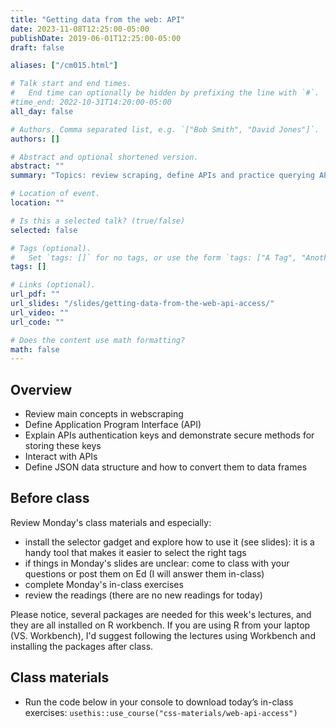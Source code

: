 ```yaml
---
title: "Getting data from the web: API"
date: 2023-11-08T12:25:00-05:00
publishDate: 2019-06-01T12:25:00-05:00
draft: false

aliases: ["/cm015.html"]

# Talk start and end times.
#   End time can optionally be hidden by prefixing the line with `#`.
#time_end: 2022-10-31T14:20:00-05:00
all_day: false

# Authors. Comma separated list, e.g. `["Bob Smith", "David Jones"]`.
authors: []

# Abstract and optional shortened version.
abstract: ""
summary: "Topics: review scraping, define APIs and practice querying APIs."

# Location of event.
location: ""

# Is this a selected talk? (true/false)
selected: false

# Tags (optional).
#   Set `tags: []` for no tags, or use the form `tags: ["A Tag", "Another Tag"]` for one or more tags.
tags: []

# Links (optional).
url_pdf: ""
url_slides: "/slides/getting-data-from-the-web-api-access/"
url_video: ""
url_code: ""

# Does the content use math formatting?
math: false
---
```




## Overview

* Review main concepts in webscraping
* Define Application Program Interface (API)
* Explain APIs authentication keys and demonstrate secure methods for storing these keys
* Interact with APIs
* Define JSON data structure and how to convert them to data frames

<!--
* Practice tidying messy JSON data objects using `tidyr`
* Demonstrate how to use canned packages in R to access APIs
* Practice gathering data from Twitter API using the `rtweet` package in R
-->

## Before class

Review Monday's class materials and especially:

* install the selector gadget and explore how to use it (see slides): it is a handy tool that  makes it easier to select the right tags
* if things in Monday's slides are unclear: come to class with your questions or post them on Ed (I will answer them in-class)
* complete Monday's in-class exercises
* review the readings (there are no new readings for today)

Please notice, several packages are needed for this week's lectures, and they are all installed on R workbench. If you are using R from your laptop (VS. Workbench), I'd suggest following the lectures using Workbench and installing the packages after class.

<!--
* Read [Getting data from the web: API access](/notes/application-program-interface/)
* Read [Getting data from the web: writing API queries](/notes/write-an-api-function/)
-->

## Class materials

* Run the code below in your console to download today’s in-class exercises: `usethis::use_course("css-materials/web-api-access")`


<!--
* [Practice getting data from the Twitter API](/notes/twitter-api-practice/)
* [Simplifying lists](/notes/simplify-nested-lists/)
-->
